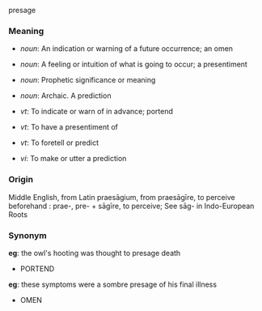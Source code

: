 presage
### Meaning
+ _noun_: An indication or warning of a future occurrence; an omen
+ _noun_: A feeling or intuition of what is going to occur; a presentiment
+ _noun_: Prophetic significance or meaning
+ _noun_: Archaic. A prediction

+ _vt_: To indicate or warn of in advance; portend
+ _vt_: To have a presentiment of
+ _vt_: To foretell or predict
+ _vi_: To make or utter a prediction

### Origin

Middle English, from Latin praesāgium, from praesāgīre, to perceive beforehand : prae-, pre- + sāgīre, to perceive; See sāg- in Indo-European Roots

### Synonym

__eg__: the owl's hooting was thought to presage death

+ PORTEND

__eg__: these symptoms were a sombre presage of his final illness

+ OMEN


